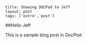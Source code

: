 ```
title: Showing DOCPad to Jeff
layout: post
tags: ['outro','post']
```

##Hello Jeff

This is a sample blog post in _DocPad_

